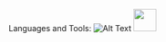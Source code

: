 Languages and Tools:
![Alt Text](https://giphy.com/gifs/devrock-python-django-edr-KAq5w47R9rmTuvWOWa)
<img src="https://giphy.com/gifs/devrock-python-django-edr-KAq5w47R9rmTuvWOWa" width="40" height="40" />
